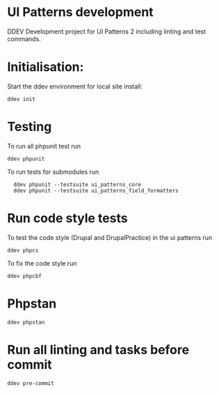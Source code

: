 # UI Patterns development

DDEV Development project for UI Patterns 2 including linting and test commands.


# Initialisation:
Start the ddev environment for local site install:

    ddev init

# Testing
To run all phpunit test run

    ddev phpunit

To run tests for submodules run

      ddev phpunit --testsuite ui_patterns_core
      ddev phpunit --testsuite ui_patterns_field_formatters

# Run code style tests

To test the code style (Drupal and DrupalPractice) in the ui patterns run

    ddev phpcs

To fix the code style run

    ddev phpcbf

# Phpstan

    ddev phpstan

# Run all linting and tasks before commit

    ddev pre-commit
